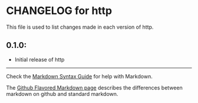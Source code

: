 # CHANGELOG for http

This file is used to list changes made in each version of http.

## 0.1.0:

* Initial release of http

- - -
Check the [Markdown Syntax Guide](http://daringfireball.net/projects/markdown/syntax) for help with Markdown.

The [Github Flavored Markdown page](http://github.github.com/github-flavored-markdown/) describes the differences between markdown on github and standard markdown.
